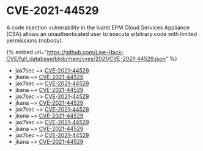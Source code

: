 # CVE-2021-44529

A code injection vulnerability in the Ivanti EPM Cloud Services Appliance (CSA) allows an unauthenticated user to execute arbitrary code with limited permissions (nobody).

{% embed url="https://github.com/Live-Hack-CVE/full_database/blob/main/cves/2021/CVE-2021-44529.json" %}


* jax7sec ~> [CVE-2021-44529](https://www.alice-snow.ru/2021/database/cve-2021-44529/cve-2021-44529-jax7sec)
* jkana ~> [CVE-2021-44529](https://www.alice-snow.ru/2021/database/cve-2021-44529/cve-2021-44529-jkana)
* jax7sec ~> [CVE-2021-44529](https://www.alice-snow.ru/2021/database/cve-2021-44529/cve-2021-44529-jax7sec)
* jkana ~> [CVE-2021-44529](https://www.alice-snow.ru/2021/database/cve-2021-44529/cve-2021-44529-jkana)
* jax7sec ~> [CVE-2021-44529](https://www.alice-snow.ru/2021/database/cve-2021-44529/cve-2021-44529-jax7sec)
* jkana ~> [CVE-2021-44529](https://www.alice-snow.ru/2021/database/cve-2021-44529/cve-2021-44529-jkana)
* jax7sec ~> [CVE-2021-44529](https://www.alice-snow.ru/2021/database/cve-2021-44529/cve-2021-44529-jax7sec)
* jkana ~> [CVE-2021-44529](https://www.alice-snow.ru/2021/database/cve-2021-44529/cve-2021-44529-jkana)
* jax7sec ~> [CVE-2021-44529](https://www.alice-snow.ru/2021/database/cve-2021-44529/cve-2021-44529-jax7sec)
* jkana ~> [CVE-2021-44529](https://www.alice-snow.ru/2021/database/cve-2021-44529/cve-2021-44529-jkana)
* jax7sec ~> [CVE-2021-44529](https://www.alice-snow.ru/2021/database/cve-2021-44529/cve-2021-44529-jax7sec)
* jkana ~> [CVE-2021-44529](https://www.alice-snow.ru/2021/database/cve-2021-44529/cve-2021-44529-jkana)